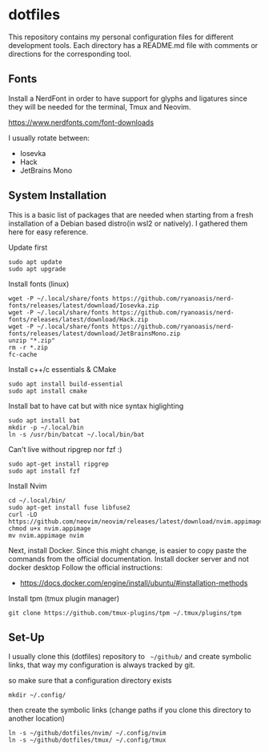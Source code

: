 dotfiles
=====
This repository contains my personal configuration files for different development tools. Each directory has a README.md file with comments or directions for the corresponding tool. 


Fonts
------------
Install a NerdFont in order to have support for glyphs and ligatures since they will be needed for the terminal, Tmux and Neovim.

https://www.nerdfonts.com/font-downloads

I usually rotate between:
- Iosevka
- Hack
- JetBrains Mono

System Installation
------------
This is a basic list of packages that are needed when starting from a fresh installation of a Debian based distro(in wsl2 or natively). I gathered them here for easy reference.


Update first
```
sudo apt update
sudo apt upgrade
```
Install fonts (linux)
```
wget -P ~/.local/share/fonts https://github.com/ryanoasis/nerd-fonts/releases/latest/download/Iosevka.zip
wget -P ~/.local/share/fonts https://github.com/ryanoasis/nerd-fonts/releases/latest/download/Hack.zip
wget -P ~/.local/share/fonts https://github.com/ryanoasis/nerd-fonts/releases/latest/download/JetBrainsMono.zip
unzip "*.zip"
rm -r *.zip
fc-cache
```
Install c++/c essentials & CMake
```
sudo apt install build-essential
sudo apt install cmake
```

Install bat to have cat but with nice syntax higlighting
```
sudo apt install bat
mkdir -p ~/.local/bin
ln -s /usr/bin/batcat ~/.local/bin/bat
```

Can't live without ripgrep nor fzf :)
```
sudo apt-get install ripgrep
sudo apt install fzf
```

Install Nvim
```
cd ~/.local/bin/
sudo apt-get install fuse libfuse2
curl -LO https://github.com/neovim/neovim/releases/latest/download/nvim.appimage
chmod u+x nvim.appimage
mv nvim.appimage nvim
```

Next, install Docker. Since this might change, is easier to copy paste the commands from the official documentation. Install docker server and not docker desktop
Follow the official instructions: 
- https://docs.docker.com/engine/install/ubuntu/#installation-methods


Install tpm (tmux plugin manager)
```
git clone https://github.com/tmux-plugins/tpm ~/.tmux/plugins/tpm
```


Set-Up
------------
I usually clone this (dotfiles) repository to ` ~/github/` and create symbolic links, that way my configuration is always tracked by git. 

so make sure that a configuration directory exists
```
mkdir ~/.config/
```
then create the symbolic links (change paths if you clone this directory to another location)
```
ln -s ~/github/dotfiles/nvim/ ~/.config/nvim
ln -s ~/github/dotfiles/tmux/ ~/.config/tmux
```








